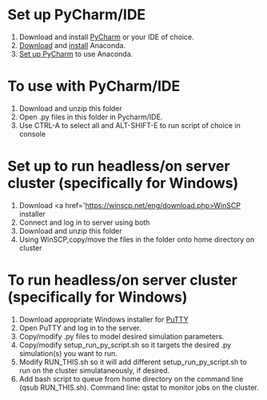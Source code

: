 # Set up PyCharm/IDE

1) Download and install <a href='https://www.jetbrains.com/pycharm/download/#section=windows'>PyCharm</a> or your IDE of choice.
2) <a href='https://www.continuum.io/downloads'>Download</a> and <a href='https://docs.continuum.io/anaconda/install'>install</a> Anaconda. 
3) <a href='https://docs.continuum.io/anaconda/ide_integration#pycharm'>Set up PyCharm</a> to use Anaconda.

# To use with PyCharm/IDE
1) Download and unzip this folder
2) Open .py files in this folder in Pycharm/IDE.
3) Use CTRL-A to select all and ALT-SHIFT-E to run script of choice in console

# Set up to run headless/on server cluster (specifically for Windows)

1) Download <a href='https://winscp.net/eng/download.php>WinSCP</a> installer
2) Connect and log in to server using both
3) Download and unzip this folder
4) Using WinSCP,copy/move the files in the folder onto home directory on cluster

# To run headless/on server cluster (specifically for Windows)

1) Download appropriate Windows installer for <a href ='http://www.chiark.greenend.org.uk/~sgtatham/putty/latest.html'>PuTTY</a> 
2) Open PuTTY and log in to the server.
3) Copy/modify .py files to model desired simulation parameters.
4) Copy/modify setup_run_py_script.sh so it targets the desired .py simulation(s) you want to run.
5) Modify RUN_THIS.sh so it will add different setup_run_py_script.sh to run on the cluster simulataneously, if desired. 
6) Add bash script to queue from home directory on the command line (qsub RUN_THIS.sh). Command line: qstat to monitor jobs on the cluster.
